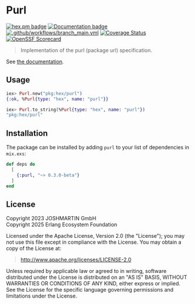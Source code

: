 # Purl

[![hex.pm badge](https://img.shields.io/badge/Package%20on%20hex.pm-informational)](https://hex.pm/packages/purl)
[![Documentation badge](https://img.shields.io/badge/Documentation-ff69b4)][docs]
[![.github/workflows/branch_main.yml](https://github.com/maennchen/purl/actions/workflows/branch_main.yml/badge.svg)](https://github.com/maennchen/purl/actions/workflows/branch_main.yml)
[![Coverage Status](https://coveralls.io/repos/github/maennchen/purl/badge.svg?branch=main)](https://coveralls.io/github/maennchen/purl?branch=main)
[![OpenSSF Scorecard](https://api.scorecard.dev/projects/github.com/maennchen/purl/badge)](https://scorecard.dev/viewer/?uri=github.com/maennchen/purl)

> Implementation of the purl (package url) specification.

See [the documentation][docs].

## Usage

```elixir
iex> Purl.new("pkg:hex/purl")
{:ok, %Purl{type: "hex", name: "purl"}}

iex> Purl.to_string(%Purl{type: "hex", name: "purl"})
"pkg:hex/purl"
```

## Installation

The package can be installed by adding `purl` to your list of dependencies in
`mix.exs`:

```elixir
def deps do
  [
    {:purl, "~> 0.3.0-beta"}
  ]
end
```

## License

Copyright 2023 JOSHMARTIN GmbH  
Copyright 2025 Erlang Ecosystem Foundation

  Licensed under the Apache License, Version 2.0 (the "License");
  you may not use this file except in compliance with the License.
  You may obtain a copy of the License at:

  > <http://www.apache.org/licenses/LICENSE-2.0>

  Unless required by applicable law or agreed to in writing, software
  distributed under the License is distributed on an "AS IS" BASIS,
  WITHOUT WARRANTIES OR CONDITIONS OF ANY KIND, either express or implied.
  See the License for the specific language governing permissions and
  limitations under the License.

[docs]: https://hexdocs.pm/purl
